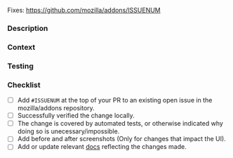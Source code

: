 Fixes: <https://github.com/mozilla/addons/ISSUENUM>

<!--
Thanks for opening a Pull Request (PR), here's a few guidelines as to what we need in your PR before we review it.
-->

### Description

<!--
Your PR will be squashed when merged so the 1st commit must contain a descriptive and concise summary of the change.
Additional details should be added in the description. If your change is simple enough to summarize in the commit, or
if it is not relevant for your PR, remove this section.
-->

### Context

<!--
Often a pull request contains changes that are not fully self explanatory. Maybe this PR is a part of a series,
or maybe it is a partial change now with a more ambitious plan for the future. Add this additional context here.
If it is not relevant for your PR, remove this section.
-->

### Testing

<!--
Your Change must be related to an existing, open issue. This issue should contain testing instructions.
Often, the testing info in the issue is higher level, geared towards a user or QA experience.
Here you can provide information for a developer verifying this PR. Get technical.
If it is not relevant to your PR, remove this section.
-->

### Checklist

<!--
Here's a few guidelines as to what we need in your PR before we review it.
Please delete anything that isn't relevant to your patch.
-->

- [ ] Add `#ISSUENUM` at the top of your PR to an existing open issue in the mozilla/addons repository.
- [ ] Successfully verified the change locally.
- [ ] The change is covered by automated tests, or otherwise indicated why doing so is unecessary/impossible.
- [ ] Add before and after screenshots (Only for changes that impact the UI).
- [ ] Add or update relevant [docs](../docs/) reflecting the changes made.
